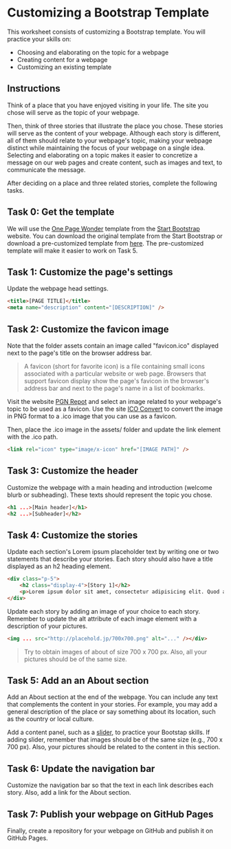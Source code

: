 # Customizing a Bootstrap Template

This worksheet consists of customizing a Bootstrap template. You will practice your skills on:

- Choosing and elaborating on the topic for a webpage
- Creating content for a webpage
- Customizing an existing template

## Instructions

Think of a place that you have enjoyed visiting in your life. The site you chose will serve as the topic of your webpage.

Then, think of three stories that illustrate the place you chose. These stories will serve as the content of your webpage. Although each story is different, all of them should relate to your webpage's topic, making your webpage distinct while maintaining the focus of your webpage on a single idea. Selecting and elaborating on a topic makes it easier to concretize a message on our web pages and create content, such as images and text, to communicate the message.

After deciding on a place and three related stories, complete the following tasks.

## Task 0: Get the template

We will use the [One Page Wonder](https://startbootstrap.com/theme/one-page-wonder) template from the [Start Bootstrap](https://startbootstrap.com/) website. You can download the original template from the Start Bootstrap or download a pre-customized template from [here](https://github.com/josecarlosgt/bootsrap/blob/tutorial-templates-landmark/landmark-template.zip?raw=true). The pre-customized template will make it easier to work on Task 5.

## Task 1: Customize the page's settings

Update the webpage head settings.

```html
<title>[PAGE TITLE]</title>
<meta name="description" content="[DESCRIPTION]" />
```

## Task 2: Customize the favicon image

Note that the folder assets contain an image called "favicon.ico" displayed next to the page's title on the browser address bar.

> A favicon (short for favorite icon) is a file containing small icons associated with a particular website or web page. Browsers that support favicon display show the page's favicon in the browser's address bar and next to the page's name in a list of bookmarks.

Visit the website [PGN Repot](https://www.pngrepo.com/) and select an image related to your webpage's topic to be used as a favicon. Use the site [ICO Convert](https://icoconvert.com/) to convert the image in PNG format to a .ico image that you can use as a favicon.

Then, place the .ico image in the assets/ folder and update the link element with the .ico path.

```html
<link rel="icon" type="image/x-icon" href="[IMAGE PATH]" />
```

## Task 3: Customize the header

Customize the webpage with a main heading and introduction (welcome blurb or subheading). These texts should represent the topic you chose. 

```html
<h1 ...>[Main header]</h1>
<h2 ...>[Subheader]</h2>
```

## Task 4: Customize the stories

Update each section's Lorem ipsum placeholder text by writing one or two statements that describe your stories. Each story should also have a title displayed as an h2 heading element.

```html
<div class="p-5">
    <h2 class="display-4">[Story 1]</h2>
    <p>Lorem ipsum dolor sit amet, consectetur adipisicing elit. Quod aliquid, mollitia odio veniam sit iste esse assumenda amet aperiam exercitationem, ea animi blanditiis recusandae! Ratione voluptatum molestiae adipisci, beatae obcaecati.</p>
</div>
```

 Update each story by adding an image of your choice to each story. Remember to update the alt attribute of each image element with a description of your pictures. 

```html
<img ... src="http://placehold.jp/700x700.png" alt="..." /></div>
```

> Try to obtain images of about of size 700 x 700 px. Also, all your pictures should be of the same size.

## Task 5: Add an an About section

Add an About section at the end of the webpage. You can include any text that complements the content in your stories. For example, you may add a general description of the place or say something about its location, such as the country or local culture. 

Add a content panel, such as a [slider](https://getbootstrap.com/docs/5.0/components/carousel/), to practice your Bootstap skills. If adding slider, remember that images should be of the same size (e.g., 700 x 700 px). Also, your pictures should be related to the content in this section.

## Task 6: Update the navigation bar

Customize the navigation bar so that the text in each link describes each story. Also, add a link for the About section. 

## Task 7: Publish your webpage on GitHub Pages

Finally, create a repository for your webpage on GitHub and publish it on GitHub Pages.

